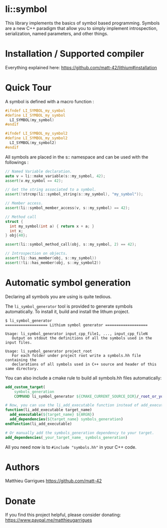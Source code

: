 
li::symbol
=================================

This library implements the basics of symbol based
programming. Symbols are a new C++ paradigm that allow you to simply
implement introspection, serialization, named parameters, and other
things.

# Installation / Supported compiler

Everything explained here: https://github.com/matt-42/lithium#installation

# Quick Tour

A symbol is defined with a macro function :

```c++
#ifndef LI_SYMBOL_my_symbol
#define LI_SYMBOL_my_symbol
  LI_SYMBOL(my_symbol)
#endif

#ifndef LI_SYMBOL_my_symbol2
#define LI_SYMBOL_my_symbol2
  LI_SYMBOL(my_symbol2)
#endif
```

All symbols are placed in the s:: namespace and can be used with the followings :

```c++
// Named Variable declaration.
auto v = li::make_variable(s::my_symbol, 42);
assert(v.my_symbol == 42);

// Get the string associated to a symbol.
assert(!strcmp(li::symbol_string(s::my_symbol), "my_symbol"));

// Member access.
assert(li::symbol_member_access(v, s::my_symbol) == 42);  

// Method call
struct {
  int my_symbol(int a) { return x + a; }
  int x;
} obj{40};

assert(li::symbol_method_call(obj, s::my_symbol, 2) == 42);

// Introspection on objects.
assert(li::has_member(obj, s::my_symbol))
assert(!li::has_member(obj, s::my_symbol2))
```

# Automatic symbol generation


Declaring all symbols you are using is quite tedious.

The `li_symbol_generator` tool is provided to generate symbols automatically. 
To install it, build and install the lithum project.

```
$ li_symbol_generator
=================== Lithium symbol generator ===================

Usage: li_symbol_generator input_cpp_file1, ..., input_cpp_fileN
   Output on stdout the definitions of all the symbols used in the input files.

Usage: li_symbol_generator project_root
   For each folder under project root write a symbols.hh file containing the
   declarations of all symbols used in C++ source and header of this same directory.
```

You can also include a cmake rule to build all symbols.hh files automatically:

```cmake
add_custom_target(
    symbols_generation
    COMMAND li_symbol_generator ${CMAKE_CURRENT_SOURCE_DIR}/_root_or_your_code_with_symbols_)

# Now, you can use the li_add_executable function instead of add_executable:
function(li_add_executable target_name)
  add_executable(${target_name} ${ARGN})
  add_dependencies(${target_name} symbols_generation)
endfunction(li_add_executable)

# Or manually add the symbols_generation dependency to your target. 
add_dependencies(_your_target_name_ symbols_generation)
```

All you need now is to `#include "symbols.hh"` in your C++ code.


# Authors

Matthieu Garrigues https://github.com/matt-42

# Donate

If you find this project helpful, please consider donating:
https://www.paypal.me/matthieugarrigues